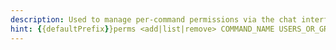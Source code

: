```yaml
---
description: Used to manage per-command permissions via the chat interface.
hint: {{defaultPrefix}}perms <add|list|remove> COMMAND_NAME USERS_OR_GROUPS_TO_GRANT_PERMISSIONS
---
```

